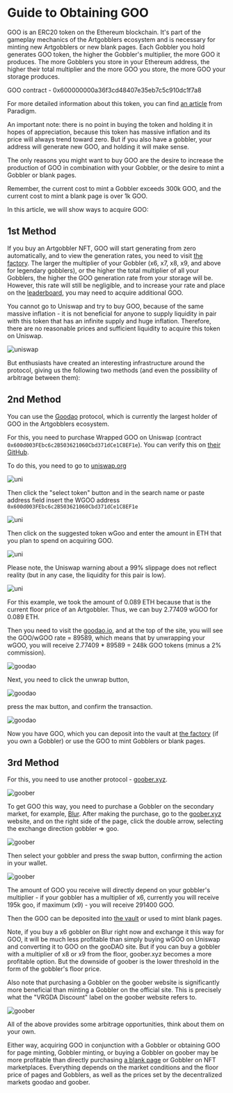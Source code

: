 # Guide to Obtaining GOO

GOO is an ERC20 token on the Ethereum blockchain. It's part of the gameplay mechanics of the Artgobblers ecosystem and is necessary for minting new Artgobblers or new blank pages. Each Gobbler you hold generates GOO token, the higher the Gobbler's multiplier, the more GOO it produces. The more Gobblers you store in your Ethereum address, the higher their total multiplier and the more GOO you store, the more GOO your storage produces.

GOO contract - 0x600000000a36f3cd48407e35eb7c5c910dc1f7a8

For more detailed information about this token, you can find [an article](https://www.paradigm.xyz/2022/09/goo) from Paradigm.

An important note: there is no point in buying the token and holding it in hopes of appreciation, because this token has massive inflation and its price will always trend toward zero. But if you also have a gobbler, your address will generate new GOO, and holding it will make sense.

The only reasons you might want to buy GOO are the desire to increase the production of GOO in combination with your Gobbler, or the desire to mint a Gobbler or blank pages.

Remember, the current cost to mint a Gobbler exceeds 300k GOO, and the current cost to mint a blank page is over 1k GOO.

In this article, we will show ways to acquire GOO:

## 1st Method

If you buy an Artgobbler NFT, GOO will start generating from zero automatically, and to view the generation rates, you need to visit [the factory](https://artgobblers.com/factory). The larger the multiplier of your Gobbler (x6, x7, x8, x9, and above for legendary gobblers), or the higher the total multiplier of all your Gobblers, the higher the GOO generation rate from your storage will be.
However, this rate will still be negligible, and to increase your rate and place on the [leaderboard](https://artgobblers.dyor.fi/), you may need to acquire additional GOO.

You cannot go to Uniswap and try to buy GOO, because of the same massive inflation - it is not beneficial for anyone to supply liquidity in pair with this token that has an infinite supply and huge inflation. Therefore, there are no reasonable prices and sufficient liquidity to acquire this token on Uniswap.

![uniswap](https://gyazo.com/10835ecc641bc3c1224b215f77785427.png)

But enthusiasts have created an interesting infrastructure around the protocol, giving us the following two methods (and even the possibility of arbitrage between them):

## 2nd Method

You can use the [Goodao](https://goodao.io/) protocol, which is currently the largest holder of GOO in the Artgobblers ecosystem.

For this, you need to purchase Wrapped GOO on Uniswap (contract `0x600d003FEbc6c2B503621060Cbd371dCe1C8EF1e`). You can verify this on [their GitHub](https://github.com/DaoGoo/Contracts).

To do this, you need to go to [uniswap.org](https://app.uniswap.org/) 

![uni](https://gyazo.com/5ee00868866a5f4d081d857469658be5.png)

Then click the "select token" button and in the search name or paste address field insert the WGOO address `0x600d003FEbc6c2B503621060Cbd371dCe1C8EF1e`

![uni](https://gyazo.com/c2ed6e4fec4020e31141caf9a329698b.png)

Then click on the suggested token wGoo and enter the amount in ETH that you plan to spend on acquiring GOO.

![uni](https://gyazo.com/fa046454b2ef93724277bb0383264ada.png)

Please note, the Uniswap warning about a 99% slippage does not reflect reality (but in any case, the liquidity for this pair is low).

![uni](https://gyazo.com/2cec899b16933c64dab0c6568759a142.png)

For this example, we took the amount of 0.089 ETH because that is the current floor price of an Artgobbler. Thus, we can buy 2.77409 wGOO for 0.089 ETH.

Then you need to visit the [goodao.io](https://goodao.io/), and at the top of the site, you will see the GOO/wGOO rate = 89589, which means that by unwrapping your wGOO, you will receive 2.77409 * 89589 = 248k GOO tokens (minus a 2% commission).

![goodao](https://gyazo.com/c713bace01473b8fb9dbd845a3f537da.png)

Next, you need to click the unwrap button, 

![goodao](https://gyazo.com/90bd399ff6a16fdb4eb84287db83529b.png)

press the max button, and confirm the transaction. 

![goodao](https://gyazo.com/30709921962a12cef35b3e11c9582946.png)

Now you have GOO, which you can deposit into the vault at [the factory](https://artgobblers.com/factory) (if you own a Gobbler) or use the GOO to mint Gobblers or blank pages.

## 3rd Method
For this, you need to use another protocol - [goober.xyz](https://goober.xyz/). 

![goober](https://gyazo.com/516697e9ac9858e6af30ffadbc5b1a37.png)

To get GOO this way, you need to purchase a Gobbler on the secondary market, for example, [Blur](https://blur.io/collection/artgobblers).
After making the purchase, go to the [goober.xyz](https://goober.xyz/) website, and on the right side of the page, click the double arrow, selecting the exchange direction gobbler => goo.

![goober](https://gyazo.com/b92799100004a7892e9b691eee19bf86.png)

Then select your gobbler and press the swap button, confirming the action in your wallet.

![goober](https://gyazo.com/ff622fc22d09408d2c090569b35e455f.png)

The amount of GOO you receive will directly depend on your gobbler's multiplier - if your gobbler has a multiplier of x6, currently you will receive 195k goo, if maximum (x9) - you will receive 291400 GOO.

Then the GOO can be deposited into [the vault](https://artgobblers.com/factory) or used to mint blank pages.

Note, if you buy a x6 gobbler on Blur right now and exchange it this way for GOO, it will be much less profitable than simply buying wGOO on Uniswap and converting it to GOO on the gooDAO site. But if you can buy a gobbler with a multiplier of x8 or x9 from the floor, goober.xyz becomes a more profitable option. But the downside of goober is the lower threshold in the form of the gobbler's floor price.

Also note that purchasing a Gobbler on the goober website is significantly more beneficial than minting a Gobbler on the official site. This is precisely what the "VRGDA Discount" label on the goober website refers to.

![goober](https://gyazo.com/75bf19df07c4abce8f5e0e0781c06932.png)

All of the above provides some arbitrage opportunities, think about them on your own.

Either way, acquiring GOO in conjunction with a Gobbler or obtaining GOO for page minting, Gobbler minting, or buying a Gobbler on goober may be more profitable than directly purchasing [a blank page](https://blur.io/collection/pages?traits=%7B%22Glamination+Status%22%3A%5B%22Blank%22%5D%7D) or Gobbler on NFT marketplaces. Everything depends on the market conditions and the floor price of pages and Gobblers, as well as the prices set by the decentralized markets goodao and goober.



